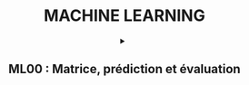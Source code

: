 # <center>MACHINE LEARNING</center>

<details close>

<summary align='center'> <h2> ML00 : Matrice, prédiction et évaluation </h2> </summary>

### <center>Les matrices</center>

La matrice est un moyen pour ordonner des donnes et simplifier leurs utilisations. Par exemple, grâce à des méthodes qui existent pour appliquer une même opération à plusieurs données simultanément. Elles sont généralement organisées de manière à avoir les données pour une prédiction par ligne.

### <center>Prédiction Linéaire (du premier degré)</center>

Une prédiction linéaire et le résultat de l'opération _`ax + b = ŷ`_ où _a_ et _b_ sont des constantes et _x_ une valeur utilise pour prédire un _ŷ_ associé. Le but du machine learning (avec une prédiction linéaire) est d'avoir pour chaque _x_ un _ŷ_ le plus proche de la valeur attendue _y_, pour pouvoir reproduire l'operation sur des _x_ dont le _y_ est inconnu.

_a_ et _b_ sont stockés dans une matrice que l'on nommera _θ_.

Pour prédire aisément les _ŷ_ d'un jeu de donner noter _X_ nous pouvons réaliser l'opération _`X·θ = Ŷ`_

### <center>Calculer la perte</center>

Calculer la perte permet de savoir à quel point notre modèle est éloigné de la réalité, plus cette valeur est proche de 0 plus le résultat est proche de la vérité.

On peut calculer la perte de chaque élément en soustrayant la valeur obtenue avec la valeur attendue et en passant le résultat en positif, par exemple, la mettant au carré ou en prenant sa valeur absolue.

On peut aussi utiliser des fonctions permettant, grâce à la perte par élément, de déterminer la précision du modèle actuel. Ces fonctions sont très variées, il existe par exemple la MSE, la RMSE, la MAE ou la R2score.

</details>

